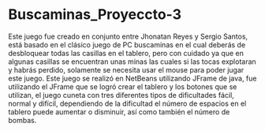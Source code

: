 # Buscaminas_Proyeccto-3
 
Este juego fue creado en conjunto entre Jhonatan Reyes y Sergio Santos, está basado en el clásico juego de PC buscaminas en el cual deberás de desbloquear todas las casillas en el tablero, pero con cuidado ya que en algunas casillas se encuentran unas minas las cuales si las tocas explotaran y habrás perdido, solamente se necesita usar el mouse para poder jugar este juego.
Este juego se realizó en NetBeans utilizando JFrame de java, fue utilizando el JFrame que se logró crear el tablero y los botones que se utilizan, el juego cuneta con tres diferentes tipos de dificultades fácil, normal y difícil, dependiendo de la dificultad el número de espacios en el tablero puede aumentar o disminuir, así como también el número de bombas. 
